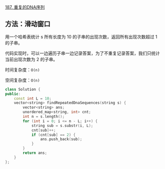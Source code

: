 [187. 重复的DNA序列](https://leetcode-cn.com/problems/repeated-dna-sequences/)

## 方法：滑动窗口

用一个哈希表统计 s 所有长度为 10 的子串的出现次数，返回所有出现次数超过 1 的子串。

代码实现时，可以一边遍历子串一边记录答案，为了不重复记录答案，我们只统计当前出现次数为 2 的子串。

时间复杂度：`O(n) `

空间复杂度：`O(n)`

```c++
class Solution {
public:
    const int L = 10;
    vector<string> findRepeatedDnaSequences(string s) {
        vector<string> ans;
        unordered_map<string, int> cnt;
        int n = s.length();
        for (int i = 0; i <= n - L; i++) {
            string sub = s.substr(i, L);
            cnt[sub]++;
            if (cnt[sub] == 2) {
                ans.push_back(sub);
            }
        }
        return ans;
    }
};

```